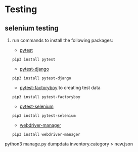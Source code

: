 # Testing

## selenium testing

1. run commands to install the following packages:

    - [pytest](https://pypi.org/project/pytest/)

    `pip3 install pytest`

    - [pytest-django](https://pypi.org/project/pytest-django/)

    `pip3 install pytest-django`

    - [pytest-factoryboy](https://pypi.org/project/pytest-factoryboy/) to creating test data

    `pip3 install pytest-factoryboy`

    - [pytest-selenium](https://pypi.org/project/pytest-selenium/)

    `pip3 install pytest-selenium`

    - [webdriver-manager](https://pypi.org/project/webdriver-manager/)

    `pip3 install webdriver-manager`



python3 manage.py dumpdata inventory.category > new.json

